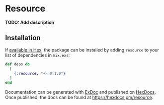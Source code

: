 # Resource

**TODO: Add description**

## Installation

If [available in Hex](https://hex.pm/docs/publish), the package can be installed
by adding `resource` to your list of dependencies in `mix.exs`:

```elixir
def deps do
  [
    {:resource, "~> 0.1.0"}
  ]
end
```

Documentation can be generated with [ExDoc](https://github.com/elixir-lang/ex_doc)
and published on [HexDocs](https://hexdocs.pm). Once published, the docs can
be found at <https://hexdocs.pm/resource>.

